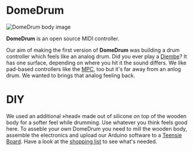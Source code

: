 # DomeDrum

![DomeDrum body image](http://i.imgur.com/DR0EQro.jpg)

**DomeDrum** is an open source MIDI controller.

Our aim of making the first version of **DomeDrum** was building a drum controller which feels like an analog drum. Did you ever play a [Djembe](http://en.wikipedia.org/wiki/Djembe)? It has one surface, depending on where you hit it the sound differs. We like pad-based controllers like the [MPC](http://en.wikipedia.org/wiki/Music_Production_Center), too but it's far away from an anlog drum. We wanted to brings that analog feeling back.

# DIY

We used an additional »head« made out of silicone on top of the wooden body for a softer feel while drumming. Use whatever you think feels good here.
To asseble your own DomeDrum you need to mill the wooden body, assemble the electronics and upload our Arduino software to a [Teensie Board](http://www.pjrc.com/teensy/).
Have a look at the [shopping list](https://github.com/subtub/DomeDrum/blob/master/README.md) to see what's needed.

